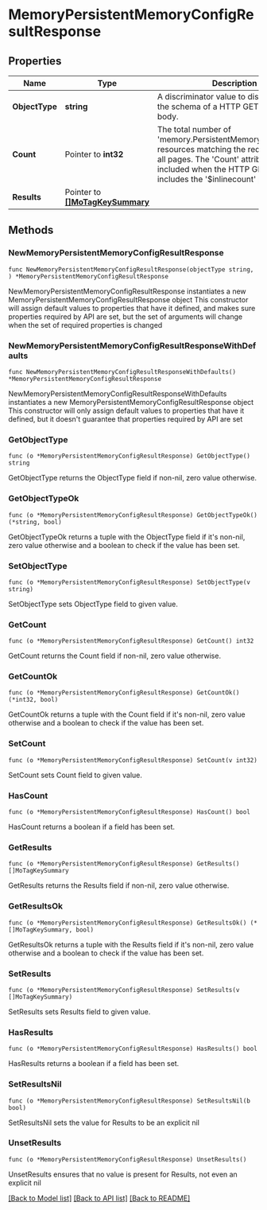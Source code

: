 # MemoryPersistentMemoryConfigResultResponse

## Properties

Name | Type | Description | Notes
------------ | ------------- | ------------- | -------------
**ObjectType** | **string** | A discriminator value to disambiguate the schema of a HTTP GET response body. | 
**Count** | Pointer to **int32** | The total number of &#39;memory.PersistentMemoryConfigResult&#39; resources matching the request, accross all pages. The &#39;Count&#39; attribute is included when the HTTP GET request includes the &#39;$inlinecount&#39; parameter. | [optional] 
**Results** | Pointer to [**[]MoTagKeySummary**](mo.TagKeySummary.md) |  | [optional] 

## Methods

### NewMemoryPersistentMemoryConfigResultResponse

`func NewMemoryPersistentMemoryConfigResultResponse(objectType string, ) *MemoryPersistentMemoryConfigResultResponse`

NewMemoryPersistentMemoryConfigResultResponse instantiates a new MemoryPersistentMemoryConfigResultResponse object
This constructor will assign default values to properties that have it defined,
and makes sure properties required by API are set, but the set of arguments
will change when the set of required properties is changed

### NewMemoryPersistentMemoryConfigResultResponseWithDefaults

`func NewMemoryPersistentMemoryConfigResultResponseWithDefaults() *MemoryPersistentMemoryConfigResultResponse`

NewMemoryPersistentMemoryConfigResultResponseWithDefaults instantiates a new MemoryPersistentMemoryConfigResultResponse object
This constructor will only assign default values to properties that have it defined,
but it doesn't guarantee that properties required by API are set

### GetObjectType

`func (o *MemoryPersistentMemoryConfigResultResponse) GetObjectType() string`

GetObjectType returns the ObjectType field if non-nil, zero value otherwise.

### GetObjectTypeOk

`func (o *MemoryPersistentMemoryConfigResultResponse) GetObjectTypeOk() (*string, bool)`

GetObjectTypeOk returns a tuple with the ObjectType field if it's non-nil, zero value otherwise
and a boolean to check if the value has been set.

### SetObjectType

`func (o *MemoryPersistentMemoryConfigResultResponse) SetObjectType(v string)`

SetObjectType sets ObjectType field to given value.


### GetCount

`func (o *MemoryPersistentMemoryConfigResultResponse) GetCount() int32`

GetCount returns the Count field if non-nil, zero value otherwise.

### GetCountOk

`func (o *MemoryPersistentMemoryConfigResultResponse) GetCountOk() (*int32, bool)`

GetCountOk returns a tuple with the Count field if it's non-nil, zero value otherwise
and a boolean to check if the value has been set.

### SetCount

`func (o *MemoryPersistentMemoryConfigResultResponse) SetCount(v int32)`

SetCount sets Count field to given value.

### HasCount

`func (o *MemoryPersistentMemoryConfigResultResponse) HasCount() bool`

HasCount returns a boolean if a field has been set.

### GetResults

`func (o *MemoryPersistentMemoryConfigResultResponse) GetResults() []MoTagKeySummary`

GetResults returns the Results field if non-nil, zero value otherwise.

### GetResultsOk

`func (o *MemoryPersistentMemoryConfigResultResponse) GetResultsOk() (*[]MoTagKeySummary, bool)`

GetResultsOk returns a tuple with the Results field if it's non-nil, zero value otherwise
and a boolean to check if the value has been set.

### SetResults

`func (o *MemoryPersistentMemoryConfigResultResponse) SetResults(v []MoTagKeySummary)`

SetResults sets Results field to given value.

### HasResults

`func (o *MemoryPersistentMemoryConfigResultResponse) HasResults() bool`

HasResults returns a boolean if a field has been set.

### SetResultsNil

`func (o *MemoryPersistentMemoryConfigResultResponse) SetResultsNil(b bool)`

 SetResultsNil sets the value for Results to be an explicit nil

### UnsetResults
`func (o *MemoryPersistentMemoryConfigResultResponse) UnsetResults()`

UnsetResults ensures that no value is present for Results, not even an explicit nil

[[Back to Model list]](../README.md#documentation-for-models) [[Back to API list]](../README.md#documentation-for-api-endpoints) [[Back to README]](../README.md)


